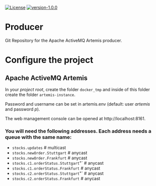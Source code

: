[![License](https://img.shields.io/badge/License-MIT-blue)](https://opensource.org/licenses/MIT)
[![version-1.0.0](https://img.shields.io/badge/version-0.0.1%E2%80%94alpha-blue)](https://github.com/HKA-IWI-1/AvG-S2-Producer)

# Producer

Git Repository for the Apache ActiveMQ Artemis producer.

# Configure the project

## Apache ActiveMQ Artemis

In your _project root_, create the folder `docker_tmp` and inside of this folder create the folder `artemis-instance`.

Password and username can be set in artemis.env (default: user _artemis_ and password _p_).

The web management console can be opened at http://localhost:8161.

### You will need the following addresses. Each address needs a queue with the same name:

- `stocks.updates` # multicast
- `stocks.newOrder.Stuttgart` # anycast
- `stocks.newOrder.Frankfurt` # anycast
- `stocks.c1.orderStatus.Stuttgart`"` # anycast
- `stocks.c1.orderStatus.Frankfurt` # anycast
- `stocks.c2.orderStatus.Stuttgart`"` # anycast
- `stocks.c2.orderStatus.Frankfurt` # anycast
